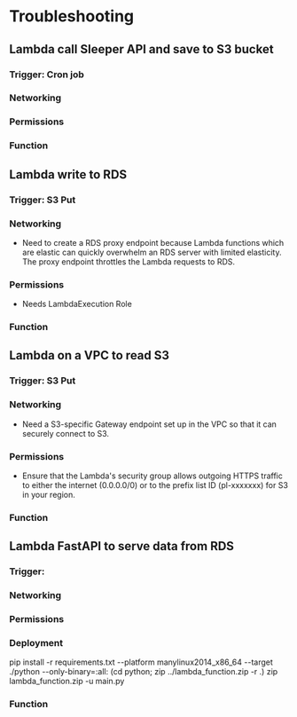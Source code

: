 # Troubleshooting

## Lambda call Sleeper API and save to S3 bucket
### Trigger: Cron job
### Networking
### Permissions
### Function


## Lambda write to RDS
### Trigger: S3 Put
### Networking
- Need to create a RDS proxy endpoint because Lambda functions which are elastic can quickly overwhelm an RDS server with limited elasticity. The proxy endpoint throttles the Lambda requests to RDS.
### Permissions
- Needs LambdaExecution Role
### Function


## Lambda on a VPC to read S3
### Trigger: S3 Put
### Networking
- Need a S3-specific Gateway endpoint set up in the VPC so that it can securely connect to S3.
### Permissions
- Ensure that the Lambda's security group allows outgoing HTTPS traffic to either the internet (0.0.0.0/0) or to the prefix list ID (pl-xxxxxxx) for S3 in your region.
### Function


## Lambda FastAPI to serve data from RDS
### Trigger:
### Networking
### Permissions
### Deployment
pip install -r requirements.txt --platform manylinux2014_x86_64 --target ./python --only-binary=:all:
(cd python; zip ../lambda_function.zip -r .)
zip lambda_function.zip -u main.py
### Function

